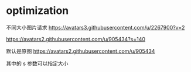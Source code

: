 # optimization

不同大小图片请求
https://avatars3.githubusercontent.com/u/2267900?v=2

https://avatars2.githubusercontent.com/u/905434?s=140

默认是原图
https://avatars2.githubusercontent.com/u/905434

其中的 s 参数可以指定大小
